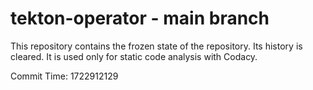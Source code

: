 # tekton-operator - main branch

This repository contains the frozen state of the repository.
Its history is cleared. It is used only for static code
analysis with Codacy.

Commit Time: 1722912129